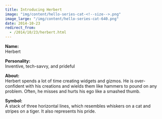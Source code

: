 ```yaml
---
title: Introducing Herbert
image: "img/content/hello-series-cat-<!--size-->.png"
image_large: "/img/content/hello-series-cat-640.png"
date: 2014-10-23
redirect_from:
  - /2014/10/23/herbert.html
---
```


**Name:**<br>
Herbert

**Personality:**<br>
Inventive, tech-savvy, and prideful

**About:**<br>
Herbert spends a lot of time creating widgets and gizmos.
He is over-confident with his creations and wields them like hammers to pound on any problem. 
Often, he misses and hurts his ego like a smashed thumb.

**Symbol:**<br>
A stack of three horizontal lines, which resembles whiskers on a cat and stripes on a tiger.
It also represents his pride.